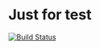 # Just for test
[![Build Status](https://travis-ci.org/mvandrew/unit-text.ru.svg?branch=master)](https://travis-ci.org/mvandrew/unit-text.ru)
